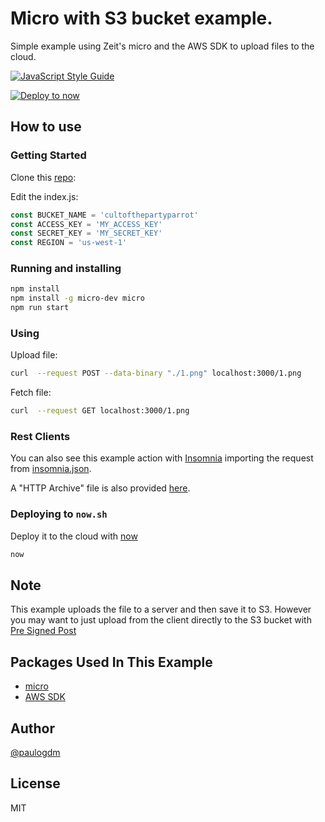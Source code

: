 # Micro with S3 bucket example.

Simple example using Zeit's micro and the AWS SDK to upload files to the cloud.

[![JavaScript Style Guide](https://cdn.rawgit.com/standard/standard/master/badge.svg)](https://github.com/standard/standard)

[![Deploy to now](https://deploy.now.sh/static/button.svg)](https://deploy.now.sh/?repo=https://github.com/paulogdm/micro-s3-example)

## How to use

### Getting Started

Clone this [repo](https://github.com/paulogdm/micro-s3-example):

Edit the index.js:

```javascript
const BUCKET_NAME = 'cultofthepartyparrot'
const ACCESS_KEY = 'MY_ACCESS_KEY'
const SECRET_KEY = 'MY_SECRET_KEY'
const REGION = 'us-west-1'
```
### Running and installing

```bash
npm install
npm install -g micro-dev micro
npm run start
```

### Using

Upload file:

```bash
curl  --request POST --data-binary "./1.png" localhost:3000/1.png
```

Fetch file:

```bash
curl  --request GET localhost:3000/1.png
```

### Rest Clients

You can also see this example action with [Insomnia](https://insomnia.rest/) importing the request from [insomnia.json](insomnia.json).

A "HTTP Archive" file is also provided [here](HttpArchive.har).

### Deploying to `now.sh`

Deploy it to the cloud with [now](https://zeit.co/now)

```bash
now
```

## Note

This example uploads the file to a server and then save it to S3.
However you may want to just upload from the client directly to the S3 bucket with [Pre Signed Post](https://docs.aws.amazon.com/AWSJavaScriptSDK/latest/AWS/S3.html#createPresignedPost-property)

## Packages Used In This Example

 * [micro](https://github.com/zeit/micro)
 * [AWS SDK](https://github.com/aws/aws-sdk-js)

## Author

[@paulogdm](https://github.com/paulogdm)

## License

MIT
